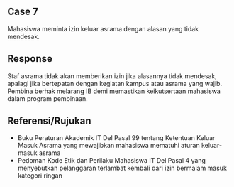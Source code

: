 ## Case 7
Mahasiswa meminta izin keluar asrama dengan alasan yang tidak mendesak.

## Response
Staf asrama tidak akan memberikan izin jika alasannya tidak mendesak, apalagi jika bertepatan dengan kegiatan kampus atau asrama yang wajib. Pembina berhak melarang IB demi memastikan keikutsertaan mahasiswa dalam program pembinaan.

## Referensi/Rujukan
- Buku Peraturan Akademik IT Del Pasal 99 tentang Ketentuan Keluar Masuk Asrama yang mewajibkan mahasiswa mematuhi aturan keluar-masuk asrama
- Pedoman Kode Etik dan Perilaku Mahasiswa IT Del Pasal 4 yang menyebutkan pelanggaran terlambat kembali dari izin bermalam masuk kategori ringan
